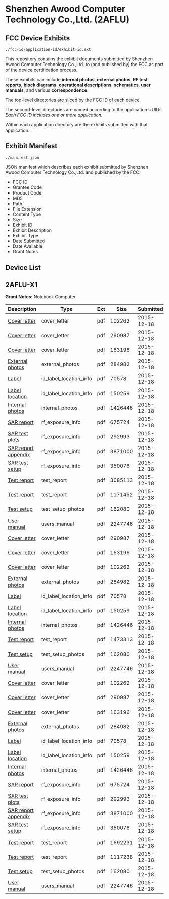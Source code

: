 # Shenzhen Awood Computer Technology Co.,Ltd. (2AFLU)
## FCC Device Exhibits

```
./fcc-id/application-id/exhibit-id.ext
```

This repository contains the exhibit documents submitted by Shenzhen Awood Computer Technology Co.,Ltd. to (and published by) the FCC as part of the device certification process.

These exhibits can include **internal photos**, **external photos**, **RF test reports**, **block diagrams**, **operational descriptions**, **schematics**, **user manuals**, and various **correspondence**.

The top-level directories are sliced by the FCC ID of each device.

The second-level directories are named according to the application UUIDs. *Each FCC ID includes one or more application.*

Within each application directory are the exhibits submitted with that application. 

## Exhibit Manifest

```
./manifest.json
```

JSON manifest which describes each exhibit submitted by Shenzhen Awood Computer Technology Co.,Ltd. and published by the FCC.

- FCC ID
- Grantee Code
- Product Code
- MD5
- Path
- File Extension
- Content Type
- Size
- Exhibit ID
- Exhibit Description
- Exhibit Type
- Date Submitted
- Date Available
- Grant Notes

## Device List
## 2AFLU-X1
**Grant Notes:** Notebook Computer

| Description | Type | Ext | Size | Submitted | Available |
| ----------- | ---- | --- | ---- | --------- | --------- |
| [Cover letter](2AFLU-X1/b96e10abdf049605297c9a8c15a2964c/2847030.pdf) | cover_letter | pdf | 102262 | 2015-12-18 | 2015-12-18 |
| [Cover letter](2AFLU-X1/b96e10abdf049605297c9a8c15a2964c/2847031.pdf) | cover_letter | pdf | 290987 | 2015-12-18 | 2015-12-18 |
| [Cover letter](2AFLU-X1/b96e10abdf049605297c9a8c15a2964c/2847032.pdf) | cover_letter | pdf | 163196 | 2015-12-18 | 2015-12-18 |
| [External photos](2AFLU-X1/b96e10abdf049605297c9a8c15a2964c/2847033.pdf) | external_photos | pdf | 284982 | 2015-12-18 | 2015-12-18 |
| [Label](2AFLU-X1/b96e10abdf049605297c9a8c15a2964c/2847034.pdf) | id_label_location_info | pdf | 70578 | 2015-12-18 | 2015-12-18 |
| [Label location](2AFLU-X1/b96e10abdf049605297c9a8c15a2964c/2847035.pdf) | id_label_location_info | pdf | 150259 | 2015-12-18 | 2015-12-18 |
| [Internal photos](2AFLU-X1/b96e10abdf049605297c9a8c15a2964c/2847036.pdf) | internal_photos | pdf | 1426446 | 2015-12-18 | 2015-12-18 |
| [SAR report](2AFLU-X1/b96e10abdf049605297c9a8c15a2964c/2847039.pdf) | rf_exposure_info | pdf | 675724 | 2015-12-18 | 2015-12-18 |
| [SAR test plots](2AFLU-X1/b96e10abdf049605297c9a8c15a2964c/2847040.pdf) | rf_exposure_info | pdf | 292993 | 2015-12-18 | 2015-12-18 |
| [SAR report appendix](2AFLU-X1/b96e10abdf049605297c9a8c15a2964c/2847041.pdf) | rf_exposure_info | pdf | 3871000 | 2015-12-18 | 2015-12-18 |
| [SAR test setup](2AFLU-X1/b96e10abdf049605297c9a8c15a2964c/2847042.pdf) | rf_exposure_info | pdf | 350076 | 2015-12-18 | 2015-12-18 |
| [Test report](2AFLU-X1/b96e10abdf049605297c9a8c15a2964c/2847044.pdf) | test_report | pdf | 3085113 | 2015-12-18 | 2015-12-18 |
| [Test report](2AFLU-X1/b96e10abdf049605297c9a8c15a2964c/2847045.pdf) | test_report | pdf | 1171452 | 2015-12-18 | 2015-12-18 |
| [Test setup](2AFLU-X1/b96e10abdf049605297c9a8c15a2964c/2847046.pdf) | test_setup_photos | pdf | 162080 | 2015-12-18 | 2015-12-18 |
| [User manual](2AFLU-X1/b96e10abdf049605297c9a8c15a2964c/2847047.pdf) | users_manual | pdf | 2247746 | 2015-12-18 | 2015-12-18 |
| [Cover letter](2AFLU-X1/7c1d517f8a946d17fa1aabf50c85dd2a/2847031.pdf) | cover_letter | pdf | 290987 | 2015-12-18 | 2015-12-18 |
| [Cover letter](2AFLU-X1/7c1d517f8a946d17fa1aabf50c85dd2a/2847032.pdf) | cover_letter | pdf | 163196 | 2015-12-18 | 2015-12-18 |
| [Cover letter](2AFLU-X1/7c1d517f8a946d17fa1aabf50c85dd2a/2847030.pdf) | cover_letter | pdf | 102262 | 2015-12-18 | 2015-12-18 |
| [External photos](2AFLU-X1/7c1d517f8a946d17fa1aabf50c85dd2a/2847033.pdf) | external_photos | pdf | 284982 | 2015-12-18 | 2015-12-18 |
| [Label](2AFLU-X1/7c1d517f8a946d17fa1aabf50c85dd2a/2847034.pdf) | id_label_location_info | pdf | 70578 | 2015-12-18 | 2015-12-18 |
| [Label location](2AFLU-X1/7c1d517f8a946d17fa1aabf50c85dd2a/2847035.pdf) | id_label_location_info | pdf | 150259 | 2015-12-18 | 2015-12-18 |
| [Internal photos](2AFLU-X1/7c1d517f8a946d17fa1aabf50c85dd2a/2847036.pdf) | internal_photos | pdf | 1426446 | 2015-12-18 | 2015-12-18 |
| [Test report](2AFLU-X1/7c1d517f8a946d17fa1aabf50c85dd2a/2847078.pdf) | test_report | pdf | 1473313 | 2015-12-18 | 2015-12-18 |
| [Test setup](2AFLU-X1/7c1d517f8a946d17fa1aabf50c85dd2a/2847046.pdf) | test_setup_photos | pdf | 162080 | 2015-12-18 | 2015-12-18 |
| [User manual](2AFLU-X1/7c1d517f8a946d17fa1aabf50c85dd2a/2847047.pdf) | users_manual | pdf | 2247746 | 2015-12-18 | 2015-12-18 |
| [Cover letter](2AFLU-X1/132bf84a0393ae2e190c910c5d5f771d/2847030.pdf) | cover_letter | pdf | 102262 | 2015-12-18 | 2015-12-18 |
| [Cover letter](2AFLU-X1/132bf84a0393ae2e190c910c5d5f771d/2847031.pdf) | cover_letter | pdf | 290987 | 2015-12-18 | 2015-12-18 |
| [Cover letter](2AFLU-X1/132bf84a0393ae2e190c910c5d5f771d/2847032.pdf) | cover_letter | pdf | 163196 | 2015-12-18 | 2015-12-18 |
| [External photos](2AFLU-X1/132bf84a0393ae2e190c910c5d5f771d/2847033.pdf) | external_photos | pdf | 284982 | 2015-12-18 | 2015-12-18 |
| [Label](2AFLU-X1/132bf84a0393ae2e190c910c5d5f771d/2847034.pdf) | id_label_location_info | pdf | 70578 | 2015-12-18 | 2015-12-18 |
| [Label location](2AFLU-X1/132bf84a0393ae2e190c910c5d5f771d/2847035.pdf) | id_label_location_info | pdf | 150259 | 2015-12-18 | 2015-12-18 |
| [Internal photos](2AFLU-X1/132bf84a0393ae2e190c910c5d5f771d/2847036.pdf) | internal_photos | pdf | 1426446 | 2015-12-18 | 2015-12-18 |
| [SAR report](2AFLU-X1/132bf84a0393ae2e190c910c5d5f771d/2847039.pdf) | rf_exposure_info | pdf | 675724 | 2015-12-18 | 2015-12-18 |
| [SAR test plots](2AFLU-X1/132bf84a0393ae2e190c910c5d5f771d/2847040.pdf) | rf_exposure_info | pdf | 292993 | 2015-12-18 | 2015-12-18 |
| [SAR report appendix](2AFLU-X1/132bf84a0393ae2e190c910c5d5f771d/2847041.pdf) | rf_exposure_info | pdf | 3871000 | 2015-12-18 | 2015-12-18 |
| [SAR test setup](2AFLU-X1/132bf84a0393ae2e190c910c5d5f771d/2847042.pdf) | rf_exposure_info | pdf | 350076 | 2015-12-18 | 2015-12-18 |
| [Test report](2AFLU-X1/132bf84a0393ae2e190c910c5d5f771d/2847063.pdf) | test_report | pdf | 1692231 | 2015-12-18 | 2015-12-18 |
| [Test report](2AFLU-X1/132bf84a0393ae2e190c910c5d5f771d/2847064.pdf) | test_report | pdf | 1117238 | 2015-12-18 | 2015-12-18 |
| [Test setup](2AFLU-X1/132bf84a0393ae2e190c910c5d5f771d/2847046.pdf) | test_setup_photos | pdf | 162080 | 2015-12-18 | 2015-12-18 |
| [User manual](2AFLU-X1/132bf84a0393ae2e190c910c5d5f771d/2847047.pdf) | users_manual | pdf | 2247746 | 2015-12-18 | 2015-12-18 |
